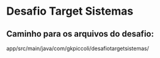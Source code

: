 # Desafio Target Sistemas

## Caminho para os arquivos do desafio:

app/src/main/java/com/gkpiccoli/desafiotargetsistemas/
